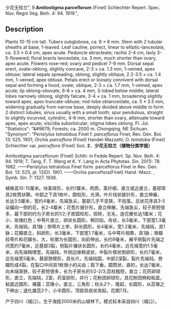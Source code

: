 少花无柱兰",
9.**Amitostigma parceflorum** (Finet) Schlechter Repert. Spec. Nov. Regni Veg. Beih. 4: 94. 1919.",

## Description
Plants 10-15 cm tall. Tubers subglobose, ca. 8 × 6 mm. Stem with 2 tubular sheaths at base, 1-leaved. Leaf cauline, porrect, linear to elliptic-lanceolate, ca. 3.5 × 0.4 cm, apex acute. Peduncle ebracteate; rachis 2-4 cm, laxly 3-5-flowered; floral bracts lanceolate, ca. 3 mm, much shorter than ovary, apex acute. Flowers rose-red; ovary and pedicel 7-9 mm. Dorsal sepal erect, ovate-oblong, slightly concave, 2-3 × ca. 1.3 mm, 1-veined, apex obtuse; lateral sepals spreading, oblong, slightly oblique, 2.2-3.5 × ca. 1.4 mm, 1-veined, apex obtuse. Petals erect or loosely connivent with dorsal sepal and forming a hood, ovate, oblique, 2-3 × ca. 1.7 mm, 1-veined, apex acute; lip oblong-obovate, 6-8 × ca. 4 mm, 3-lobed below middle; lateral lobes narrowly oblong, slightly falcate, 3-4 × ca. 1 mm, broadening slightly toward apex, apex truncate-obtuse; mid-lobe oblanceolate, ca. 5 × 3.5 mm, widening gradually from narrow base, deeply divided above middle to form 2 distinct lobules, sinus usually with a small tooth; spur pendulous, straight to slightly incurved, cylindric, 4-6 mm, shorter than ovary, attenuate toward apex, apex acute; viscidia suborbicular; stigma lobes oblong. Fl. Jul.
  "Statistics": "&amp;#9679; Forests; ca. 2000 m. Chongqing, NE Sichuan.
  "Synonym": "*Peristylus tetralobus* Finet f. *parceflorus* Finet, Rev. Gén. Bot. 13: 525. 1901; *Orchis parceflora* (Finet) Handel-Mazzetti; *O. tetraloba* (Finet) Schlechter var. *parceflora* (Finet) Soó.
**2．少花无柱兰（植物分类学报）**

Amitostigma parceflorum (Finet) Schltr. in Fedde Repert. Sp. Nov. Beih. 4: 94. 1919; T. Tang, F. T. Wang et K. Y. Lang in Acta Phytotax. Sin. 20(1): 78. 1982. ——Peristylus tetralobus Finet form. parceflorus Finet in Rev. Gen. Bot. 13: 525, pl. 13(D). 1901. ——Orchis parceflora(Finet) Hand.-Mazz. , Symb. Sin. 7: 1327. 1936.

植株高10-15厘米。块茎球形，长约1厘米，肉质。茎纤细，直立或近直立，基部常具2枚筒状鞘，中部之下具1枚叶，圆柱形，光滑。叶片线状披针形，直立伸展，长达3.5厘米，宽约4毫米，先端急尖，基部几乎不变狭，不抱茎。总状花序具3-5朵偏向一侧的花，长2-4厘米；花苞片披针形，直立伸展，先端急尖，较子房短很多，最下部的约为子房长的1/2;子房圆柱形，扭转，无毛，连花梗长达1厘米；花小，玫瑰红色；中萼片直立，卵状长圆形，稍凹陷，舟状，长3毫米，下部宽1.3毫米，先端钝，具1脉；侧萼片上举，斜长圆形，长4毫米，宽1.2毫米，先端钝，具1脉；花瓣直立，斜卵形，长3毫米，下部宽1.7毫米，与中萼片相靠，具1脉；唇瓣较萼片和花瓣长、大，轮廓为长圆形，向前伸出，长约9毫米，展平侧裂片先端之间宽约7毫米，近基部3裂，侧裂片镰状长圆形，长约4毫米，近先端宽约1.5毫米，向先端稍增宽，先端钝，外侧边缘稍波状，中裂片楔状倒卵形，长约7毫米，近先端宽5毫米，基部狭楔形，具长爪，先端钝圆，中部2深裂，裂片先端钝，唇瓣形成4裂，在裂口中间具1枚很小的尖齿；距下垂，圆筒状，直的，长达7毫米，向末端渐狭，较子房短很多，长为子房长的1/2-2/3;蕊柱粗短，直立；花药卵球形，直立，先端钝，2室，药室卵形，并行；花粉团卵球形，具花粉团柄和粘盘，粘盘近圆形，裸露；蕊喙小，直立，三角形；柱头2个，隆起，长圆形，从蕊喙之下伸出；退化雄蕊2个，小半圆形，顶部具疣状突起。花期7月。

产于四川（城口）。生于海拔2000米的山坡林下。模式标本采自四川（城口）。
